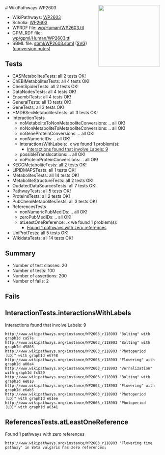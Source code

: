 <img style="float: right; width: 200px" src="../logo.png" />
# WikiPathways WP2603

* WikiPathways: [WP2603](https://identifiers.org/wikipathways:WP2603)
* Scholia: [WP2603](https://scholia.toolforge.org/wikipathways/WP2603)
* WPRDF file: [wp/Human/WP2603.ttl](../wp/Human/WP2603.ttl)
* GPMLRDF file: [wp/gpml/Human/WP2603.ttl](../wp/gpml/Human/WP2603.ttl)
* SBML file: [sbml/WP2603.sbml](../sbml/WP2603.sbml) ([SVG](../sbml/WP2603.svg)) ([conversion notes](../sbml/WP2603.txt))

## Tests
* CASMetabolitesTests: all 2 tests OK!
* ChEBIMetabolitesTests: all 4 tests OK!
* ChemSpiderTests: all 2 tests OK!
* DataNodesTests: all 4 tests OK!
* EnsemblTests: all 4 tests OK!
* GeneralTests: all 13 tests OK!
* GeneTests: all 3 tests OK!
* HMDBSecMetabolitesTests: all 3 tests OK!
* InteractionTests
    * noMetaboliteToNonMetaboliteConversions: .. all OK!
    * noNonMetaboliteToMetaboliteConversions: .. all OK!
    * noGeneProteinConversions: .. all OK!
    * nonNumericIDs: .. all OK!
    * interactionsWithLabels: .x we found 1 problem(s):
        * [Interactions found that involve Labels: 9](#630d2680)
    * possibleTranslocations: .. all OK!
    * noProteinProteinConversions: .. all OK!
* KEGGMetaboliteTests: all 2 tests OK!
* LIPIDMAPSTests: all 1 tests OK!
* MetabolitesTests: all 14 tests OK!
* MetaboliteStructureTests: all 2 tests OK!
* OudatedDataSourcesTests: all 7 tests OK!
* PathwayTests: all 5 tests OK!
* ProteinsTests: all 2 tests OK!
* PubChemMetabolitesTests: all 3 tests OK!
* ReferencesTests
    * nonNumericPubMedIDs: .. all OK!
    * zeroPubMedIDs: .. all OK!
    * atLeastOneReference: .x we found 1 problem(s):
        * [Found 1 pathways with zero references](#35eb778e)
* UniProtTests: all 5 tests OK!
* WikidataTests: all 14 tests OK!


## Summary

* Number of test classes: 20
* Number of tests: 100
* Number of assertions: 200
* Number of fails: 2

## Fails

<a name="630d2680" />

## InteractionTests.interactionsWithLabels

Interactions found that involve Labels: 9
```
http://www.wikipathways.org/instance/WP2603_r118903 "Bolting" with graphId ca57e
http://www.wikipathways.org/instance/WP2603_r118903 "Bolting" with graphId d5803
http://www.wikipathways.org/instance/WP2603_r118903 "Photoperiod 
(LD)" with graphId e6748
http://www.wikipathways.org/instance/WP2603_r118903 "Flowering" with graphId a00a4
http://www.wikipathways.org/instance/WP2603_r118903 "Vernalization" with graphId fc529
http://www.wikipathways.org/instance/WP2603_r118903 "Bolting" with graphId ee010
http://www.wikipathways.org/instance/WP2603_r118903 "Flowering" with graphId e6ab5
http://www.wikipathways.org/instance/WP2603_r118903 "Photoperiod 
(LD)" with graphId e01ee
http://www.wikipathways.org/instance/WP2603_r118903 "Photoperiod 
(LD)" with graphId a0341
```

<a name="35eb778e" />

## ReferencesTests.atLeastOneReference

Found 1 pathways with zero references
```
http://www.wikipathways.org/instance/WP2603_r118903 'Flowering time pathway' in Beta vulgaris has zero references; 
```

